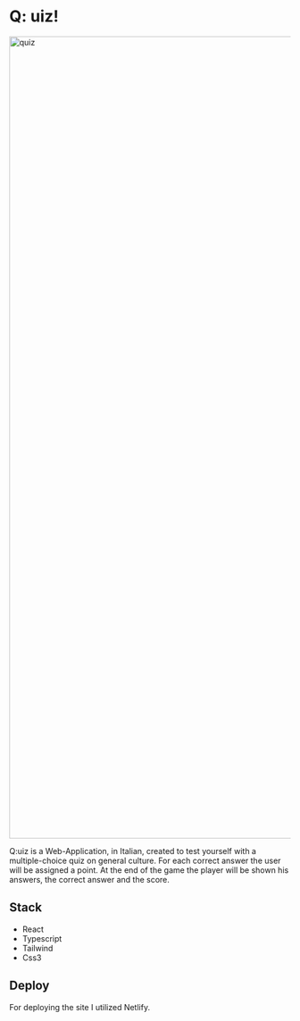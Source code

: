 # Q: uiz!
<img width="1438" alt="quiz" src="https://github.com/Valeprogr/quiz-testing/assets/96908140/686e2623-37c4-4646-a08a-1a89aa767e9d">


Q:uiz is a Web-Application, in Italian, created to test yourself with a multiple-choice quiz on general culture. For each correct answer the user will be assigned a point. At the end of the game the player will be shown his answers, the correct answer and the score.

## Stack
- React
- Typescript
- Tailwind
- Css3
## Deploy
For deploying the site I utilized Netlify.
